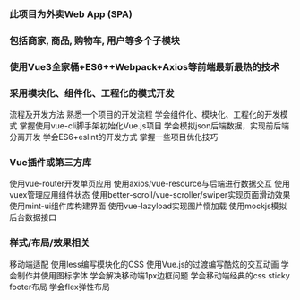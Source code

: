### 此项目为外卖Web App (SPA)

### 包括商家, 商品, 购物车, 用户等多个子模块

### 使用Vue3全家桶+ES6++Webpack+Axios等前端最新最热的技术

### 采用模块化、组件化、工程化的模式开发

流程及开发方法
熟悉一个项目的开发流程
学会组件化、模块化、工程化的开发模式
掌握使用vue-cli脚手架初始化Vue.js项目
学会模拟json后端数据，实现前后端分离开发
学会ES6+eslint的开发方式
掌握一些项目优化技巧

### Vue插件或第三方库
  使用vue-router开发单页应用
  使用axios/vue-resource与后端进行数据交互
  使用vuex管理应用组件状态
  使用better-scroll/vue-scroller/swiper实现页面滑动效果
  使用mint-ui组件库构建界面
  使用vue-lazyload实现图片惰加载
  使用mockjs模拟后台数据接口

### 样式/布局/效果相关
移动端适配
使用less编写模块化的CSS
使用Vue.js的过渡编写酷炫的交互动画
学会制作并使用图标字体
学会解决移动端1px边框问题
学会移动端经典的css sticky footer布局
学会flex弹性布局


